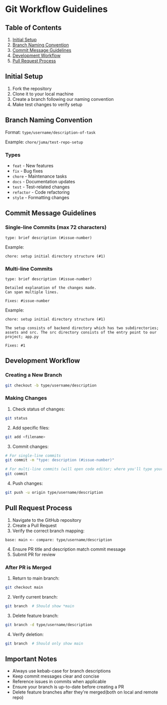 # Git Workflow Guidelines

## Table of Contents
1. [Initial Setup](#initial-setup)
2. [Branch Naming Convention](#branch-naming-convention)
3. [Commit Message Guidelines](#commit-message-guidelines)
4. [Development Workflow](#development-workflow)
5. [Pull Request Process](#pull-request-process)

## Initial Setup
1. Fork the repository
2. Clone it to your local machine
3. Create a branch following our naming convention
4. Make test changes to verify setup

## Branch Naming Convention
Format: `type/username/description-of-task`

Example: `chore/juma/test-repo-setup`

### Types
- `feat` - New features
- `fix` - Bug fixes
- `chore` - Maintenance tasks
- `docs` - Documentation updates
- `test` - Test-related changes
- `refactor` - Code refactoring
- `style` - Formatting changes

## Commit Message Guidelines

### Single-line Commits (max 72 characters)
```
type: brief description (#issue-number)
```
Example:
```
chore: setup initial directory structure (#1)
```

### Multi-line Commits
```
type: brief description (#issue-number)

Detailed explanation of the changes made.
Can span multiple lines.

Fixes: #issue-number
```

Example:
```
chore: setup initial directory structure (#1)

The setup consists of backend directory which has two subdirectories;
assets and src. The src directory consists of the entry point to our
project; app.py

Fixes: #1
```

## Development Workflow

### Creating a New Branch
```bash
git checkout -b type/username/description
```

### Making Changes
1. Check status of changes:
```bash
git status
```

2. Add specific files:
```bash
git add <filename>
```

3. Commit changes:
```bash
# For single-line commits
git commit -m "type: description (#issue-number)"

# For multi-line commits (will open code editor; where you'll type your commit message)
git commit
```

4. Push changes:
```bash
git push -u origin type/username/description
```

## Pull Request Process
1. Navigate to the GitHub repository
2. Create a Pull Request
3. Verify the correct branch mapping:
```
base: main <- compare: type/username/description
```
4. Ensure PR title and description match commit message
5. Submit PR for review

### After PR is Merged
1. Return to main branch:
```bash
git checkout main
```

2. Verify current branch:
```bash
git branch  # Should show *main
```

3. Delete feature branch:
```bash
git branch -d type/username/description
```

4. Verify deletion:
```bash
git branch  # Should only show main
```

## Important Notes
- Always use kebab-case for branch descriptions
- Keep commit messages clear and concise
- Reference issues in commits when applicable
- Ensure your branch is up-to-date before creating a PR
- Delete feature branches after they're merged(both on local and remote repo)
